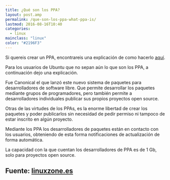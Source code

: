 ```yaml
---
title: ¿Qué son los PPA?
layout: post.amp
permalink: /que-son-los-ppa-what-ppa-is/
lastmod: 2016-08-16T10:40
categories:
  - linux
mainclass: "linux"
color: "#2196F3"
---
```


Si quereis crear un PPA, encontrareis una explicación de como hacerlo [aquí][1].

Para los usuarios de Ubuntu que no sepan aún lo que son los PPA, a continuación dejo una explicación.

Fue Canonical el que lanzó este nuevo sistema de paquetes para desarrolladores de software libre. Que permite desarrollar los paquetes mediante grupos de programadores, pero también permite a desarrolladores individuales publicar sus propios proyectos open source.

<!--more-->

Otras de las virtudes de los PPAs, es la enorme libertad de crear los paquetes y poder publicarlos sin necesidad de pedir permiso ni tampoco de estar inscrito en algún proyecto.

Mediante los PPA los desarrolladores de paquetes están en contacto con los usuarios, obteniendo de esta forma notificaciones de actualización de forma automática.

La capacidad con la que cuentan los desarrolladores de PPA es de 1 Gb, solo para proyectos open source.

## Fuente: <a target="_blank" href="http://www.linuxzone.es/">linuxzone.es</a>

 [1]: https://elbauldelprogramador.com/como-crear-un-repositorio-ppa-how/
